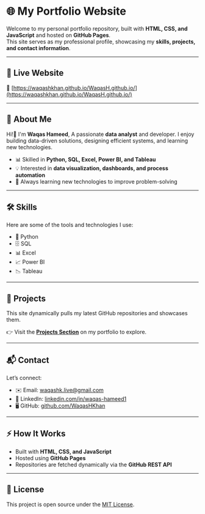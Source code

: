 # 🌐 My Portfolio Website

Welcome to my personal portfolio repository, built with **HTML, CSS, and JavaScript** and hosted on **GitHub Pages**.  
This site serves as my professional profile, showcasing my **skills, projects, and contact information**.

---

## 🚀 Live Website
🔗 [https://waqashkhan.github.io/WaqasH.github.io/](https://waqashkhan.github.io/WaqasH.github.io/)

---

## 👤 About Me
Hi!👋 I'm **Waqas Hameed**, A passionate **data analyst** and developer. I enjoy building data-driven solutions, designing efficient systems, and learning new technologies.  

- 📊 Skilled in **Python, SQL, Excel, Power BI, and Tableau**  
- 💡 Interested in **data visualization, dashboards, and process automation**  
- 🌱 Always learning new technologies to improve problem-solving  

---

## 🛠️ Skills
Here are some of the tools and technologies I use:

- 🐍 Python  
- 🗄️ SQL  
- 📊 Excel  
- 📈 Power BI  
- 📉 Tableau  

---

## 📂 Projects
This site dynamically pulls my latest GitHub repositories and showcases them.  

👉 Visit the **[Projects Section](https://WaqasHKhan.github.io/#projects)** on my portfolio to explore.  

---

## 📬 Contact
Let’s connect:  

- ✉️ Email: waqashk.live@gmail.com  
- 💼 LinkedIn: [linkedin.com/in/waqas-hameed1](https://linkedin.com/in/waqas-hameed1)  
- 🖥️ GitHub: [github.com/WaqasHKhan](https://github.com/WaqasHKhan)  

---

## ⚡ How It Works
- Built with **HTML, CSS, and JavaScript**  
- Hosted using **GitHub Pages**  
- Repositories are fetched dynamically via the **GitHub REST API**  

---

## 📌 License
This project is open source under the [MIT License](LICENSE).
